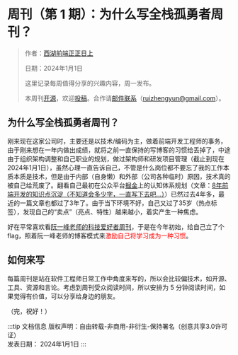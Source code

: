 # 周刊（第 1 期）：为什么写全栈孤勇者周刊？

> 作者：[西湖前端正正日上](../about.md)
>
> 日期：2024年1月1日
>
> 这里记录每周值得分享的兴趣内容，周一发布。
>
> 本周刊[开源](https://github.com/fullstackren/fullstackren.github.io/tree/main/weekly)，欢迎[投稿](https://github.com/fullstackren/fullstackren.github.io/issues)。合作请<a href="mailto:ruizhengyun@gmail.com" target="_blank">邮件联系</a>（ruizhengyun@gmail.com）。

## 为什么写全栈孤勇者周刊？

刚来现在这家公司时，主要还是以技术/编码为主，做着前端开发工程师的事务，由于刚来想在一年内做出成绩，就将之前一直保持的写博客的习惯给丢掉了，中途由于组织架构调整和自己职业的规划，做过架构师和研发项目管理（截止到现在2024年1月1日），虽然心理一直告诉自己，不管是什么岗位都不要忘了我的工作本质本质是技术，但是由于内部（自身懒）和外部（公司各种临时）原因，技术真的被自己给荒废了。翻看自己最初在公众平台[掘金](https://juejin.cn/)上的认知体系规划（文章：[8年前端开发的知识点沉淀（不知道会多少字，一直写下去吧...）](https://juejin.cn/post/6844903870276042759)）已然过去4年多，最近的一篇文章也都过了3年了。由于当下环境不好，自己又过了35岁（热点标签），发现自己的“卖点”（亮点、特性）越来越小，着实产生一种焦虑。

好在平常喜欢看[阮一峰老师的科技爱好者周刊](https://www.ruanyifeng.com/blog/)，于是在今年初始，给自己立了个 flag，照着阮一峰老师的博客模式来<span style="color:red;">激励自己将学习成为一种习惯</span>。

## 如何来写

每篇周刊是站在软件工程师日常工作中角度来写的，所以会比较偏技术，如开源、工具、资源和言论。考虑到周刊受众阅读时间，所以安排为 5 分钟阅读时间，如果觉得有价值，可以分享给身边的朋友。

（完，祝好！）

:::tip 文档信息
版权声明：自由转载-非商用-非衍生-保持署名（创意共享3.0许可证）</br>
发表日期： 2024年1月1日
:::
